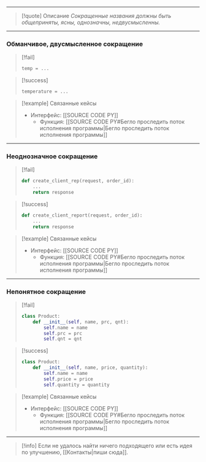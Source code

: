***

>[!quote] Описание
_Сокращенные названия должны быть общеприняты, ясны, однозначны, недвусмысленны._

***
### Обманчивое, двусмысленное сокращение

> [!fail]
> ```python
> temp = ...
> ```

> [!success]
> ```python
> temperature = ...
> ```

> [!example] Связанные кейсы
>- Интерфейс: [[SOURCE CODE PY]]
>	- Функция: [[SOURCE CODE PY#Бегло проследить поток исполнения программы|Бегло проследить поток исполнения программы]]

***
### Неоднозначное сокращение

> [!fail]
> ```python
> def create_client_rep(request, order_id):
>     ...
>     return response
> ```

> [!success]
> ```python
> def create_client_report(request, order_id):
>     ...
>     return response
> ```

> [!example] Связанные кейсы
>- Интерфейс: [[SOURCE CODE PY]]
>	- Функция: [[SOURCE CODE PY#Бегло проследить поток исполнения программы|Бегло проследить поток исполнения программы]]

***
### Непонятное сокращение

> [!fail]
> ```python
> class Product:
>     def __init__(self, name, prc, qnt):
>         self.name = name
>         self.prc = prc
>         self.qnt = qnt
> ```

> [!success]
> ```python
> class Product:
>     def __init__(self, name, price, quantity):
>         self.name = name
>         self.price = price
>         self.quantity = quantity
> ```

> [!example] Связанные кейсы
>- Интерфейс: [[SOURCE CODE PY]]
>	- Функция: [[SOURCE CODE PY#Бегло проследить поток исполнения программы|Бегло проследить поток исполнения программы]]

***

> [!info]
> Если не удалось найти ничего подходящего или есть идея по улучшению, [[Контакты|пиши сюда]].
